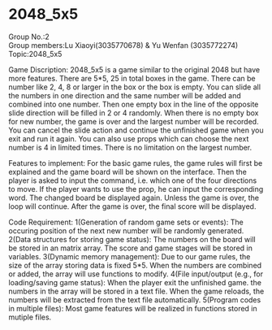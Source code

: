# 2048_5x5 
Group No.:2   
Group members:Lu Xiaoyi(3035770678) & Yu Wenfan (3035772274)   
Topic:2048_5x5

Game Discription: 2048_5x5 is a game similar to the original 2048 but have more features. There are 5*5, 25 in total boxes in the game. There can be number like 2, 4, 8 or larger in the box or the box is empty. You can slide all the numbers in one direction and the same number will be added and combined into one number. Then one empty box in the line of the opposite slide direction will be filled in 2 or 4 randomly. When there is no empty box for new number, the game is over and the largest number will be recorded. You can cancel the slide action and continue the unfinished game when you exit and run it again. You can also use props which can choose the next number is 4 in limited times. There is no limitation on the largest number.

Features to implement: For the basic game rules, the game rules will first be explained and the game board will be shown on the interface. Then the player is asked to input the command, i.e. which one of the four directions to move. If the player wants to use the prop, he can input the corresponding word. The changed board be displayed again. Unless the game is over, the loop will continue. After the game is over, the final score will be displayed.

Code Requirement:
1(Generation of random game sets or events): The occuring position of the next new number will be randomly generated.
2(Data structures for storing game status): The numbers on the board will be stored in an matrix array. The score and game stages will be stored in variables.
3(Dynamic memory management): Due to our game rules, the size of the array storing data is fixed 5*5. When the numbers are combined or added, the array will use functions to modify.
4(File input/output (e.g., for loading/saving game status): When the player exit the unfinished game. the numbers in the array will be stored in a text file. When the game reloads, the numbers will be extracted from the text file automatically.
5(Program codes in multiple files): Most game features will be realized in functions stored in mutiple files.
